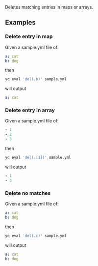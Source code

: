 Deletes matching entries in maps or arrays.
## Examples
### Delete entry in map
Given a sample.yml file of:
```yaml
a: cat
b: dog
```
then
```bash
yq eval 'del(.b)' sample.yml
```
will output
```yaml
a: cat
```

### Delete entry in array
Given a sample.yml file of:
```yaml
- 1
- 2
- 3
```
then
```bash
yq eval 'del(.[1])' sample.yml
```
will output
```yaml
- 1
- 3
```

### Delete no matches
Given a sample.yml file of:
```yaml
a: cat
b: dog
```
then
```bash
yq eval 'del(.c)' sample.yml
```
will output
```yaml
a: cat
b: dog
```

